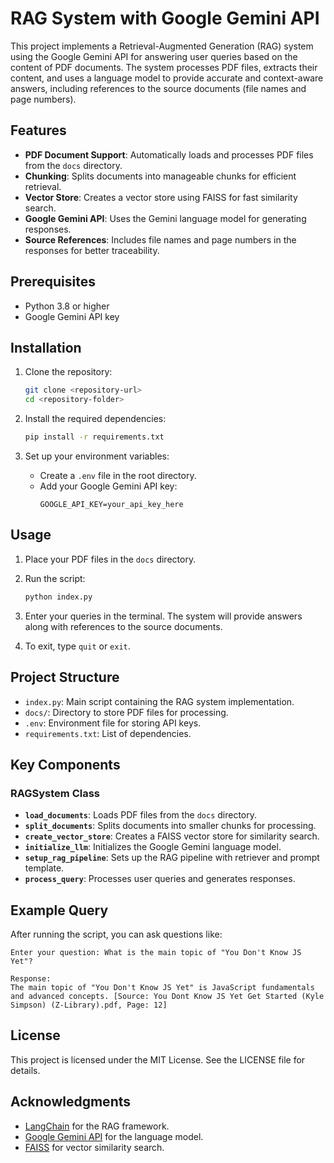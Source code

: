 # RAG System with Google Gemini API

This project implements a Retrieval-Augmented Generation (RAG) system using the Google Gemini API for answering user queries based on the content of PDF documents. The system processes PDF files, extracts their content, and uses a language model to provide accurate and context-aware answers, including references to the source documents (file names and page numbers).

## Features

- **PDF Document Support**: Automatically loads and processes PDF files from the `docs` directory.
- **Chunking**: Splits documents into manageable chunks for efficient retrieval.
- **Vector Store**: Creates a vector store using FAISS for fast similarity search.
- **Google Gemini API**: Uses the Gemini language model for generating responses.
- **Source References**: Includes file names and page numbers in the responses for better traceability.

## Prerequisites

- Python 3.8 or higher
- Google Gemini API key

## Installation

1. Clone the repository:

   ```bash
   git clone <repository-url>
   cd <repository-folder>
   ```

2. Install the required dependencies:

   ```bash
   pip install -r requirements.txt
   ```

3. Set up your environment variables:
   - Create a `.env` file in the root directory.
   - Add your Google Gemini API key:
     ```
     GOOGLE_API_KEY=your_api_key_here
     ```

## Usage

1. Place your PDF files in the `docs` directory.

2. Run the script:

   ```bash
   python index.py
   ```

3. Enter your queries in the terminal. The system will provide answers along with references to the source documents.

4. To exit, type `quit` or `exit`.

## Project Structure

- `index.py`: Main script containing the RAG system implementation.
- `docs/`: Directory to store PDF files for processing.
- `.env`: Environment file for storing API keys.
- `requirements.txt`: List of dependencies.

## Key Components

### RAGSystem Class

- **`load_documents`**: Loads PDF files from the `docs` directory.
- **`split_documents`**: Splits documents into smaller chunks for processing.
- **`create_vector_store`**: Creates a FAISS vector store for similarity search.
- **`initialize_llm`**: Initializes the Google Gemini language model.
- **`setup_rag_pipeline`**: Sets up the RAG pipeline with retriever and prompt template.
- **`process_query`**: Processes user queries and generates responses.

## Example Query

After running the script, you can ask questions like:

```
Enter your question: What is the main topic of "You Don't Know JS Yet"?

Response:
The main topic of "You Don't Know JS Yet" is JavaScript fundamentals and advanced concepts. [Source: You Dont Know JS Yet Get Started (Kyle Simpson) (Z-Library).pdf, Page: 12]
```

## License

This project is licensed under the MIT License. See the LICENSE file for details.

## Acknowledgments

- [LangChain](https://github.com/hwchase17/langchain) for the RAG framework.
- [Google Gemini API](https://aistudio.google.com/) for the language model.
- [FAISS](https://github.com/facebookresearch/faiss) for vector similarity search.
